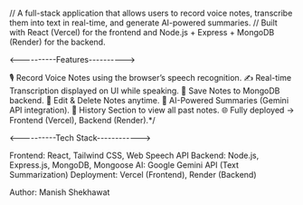 // A full-stack application that allows users to record voice notes, transcribe them into text in real-time, and generate AI-powered summaries. 
// Built with React (Vercel) for the frontend and Node.js + Express + MongoDB (Render) for the backend.

<----------Features---------->

🎙️ Record Voice Notes using the browser’s speech recognition.
✍️ Real-time Transcription displayed on UI while speaking.
💾 Save Notes to MongoDB backend.
📝 Edit & Delete Notes anytime.
🤖 AI-Powered Summaries (Gemini API integration).
📜 History Section to view all past notes.
🌐 Fully deployed → Frontend (Vercel), Backend (Render).*/


<----------Tech Stack------------>

Frontend: React, Tailwind CSS, Web Speech API
Backend: Node.js, Express.js, MongoDB, Mongoose
AI: Google Gemini API (Text Summarization)
Deployment: Vercel (Frontend), Render (Backend)


Author: Manish Shekhawat
